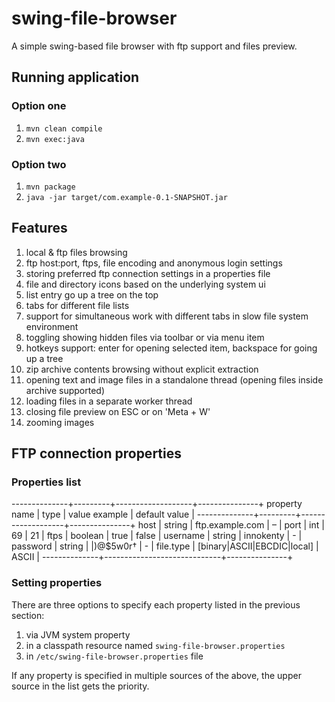 # swing-file-browser

A simple swing-based file browser with ftp support and files preview.

## Running application

### Option one
 1. ```mvn clean compile```
 1. ```mvn exec:java```

### Option two
 1. ```mvn package```
 1. ```java -jar target/com.example-0.1-SNAPSHOT.jar```

## Features
 1. local & ftp files browsing
 1. ftp host:port, ftps, file encoding and anonymous login settings
 1. storing preferred ftp connection settings in a properties file
 1. file and directory icons based on the underlying system ui
 1. list entry go up a tree on the top
 1. tabs for different file lists
 1. support for simultaneous work with different tabs in slow file system environment
 1. toggling showing hidden files via toolbar or via menu item
 1. hotkeys support: enter for opening selected item, backspace for going up a tree
 1. zip archive contents browsing without explicit extraction
 1. opening text and image files in a standalone thread (opening files inside archive supported)
 1. loading files in a separate worker thread
 1. closing file preview on ESC or on 'Meta + W'
 1. zooming images

## FTP connection properties

### Properties list

--------------+---------+-------------------+---------------+
property name | type    | value example     | default value |
--------------+---------+-------------------+---------------+
host          | string  | ftp.example.com   | –             |
port          | int     | 69                | 21            |
ftps          | boolean | true              | false         |
username      | string  | innokenty         | -             |
password      | string  | |)@$5w0r†         | -             |
file.type     | [binary|ASCII|EBCDIC|local] | ASCII         |
--------------+-----------------------------+---------------+

### Setting properties
There are three options to specify each property listed in the previous section:
 1. via JVM system property
 1. in a classpath resource named ```swing-file-browser.properties```
 1. in ```/etc/swing-file-browser.properties``` file

If any property is specified in multiple sources of the above,
the upper source in the list gets the priority.
